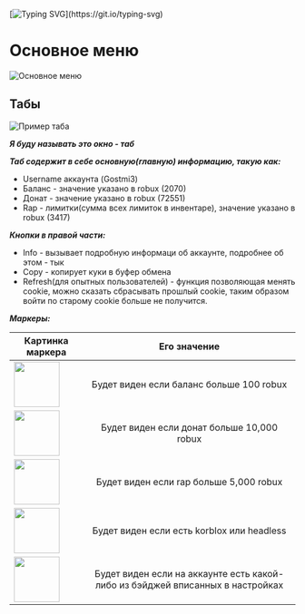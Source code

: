 [![Typing SVG](https://readme-typing-svg.herokuapp.com?font=Rubik+Mono+One&size=39&pause=1000&color=000000&vCenter=true&random=true&width=1500&lines=OtrabTool+by+Gostmi;%D0%9B%D1%83%D1%87%D1%88%D0%B8%D0%B9+%D0%B8%D0%BD%D1%81%D1%82%D1%80%D1%83%D0%BC%D0%B5%D0%BD%D1%82+%D0%B4%D0%BB%D1%8F+%D1%80%D0%B0%D0%B1%D0%BE%D1%82%D1%8B+%D1%81+cookie+roblox!)](https://git.io/typing-svg)

# Основное меню
![](https://i.postimg.cc/3N7RB2L0/Screenshot-677.png "Основное меню")

## Табы
![](https://i.postimg.cc/pTQVpp2W/Screenshot-678.png "Пример таба")
 
***Я буду называть это окно - таб***

***Таб содержит в себе основную(главную) информацию, такую как:***
- Username аккаунта (Gostmi3)
- Баланс - значение указано в robux (2070)
- Донат - значение указано в robux (72551)
- Rap - лимитки(сумма всех лимиток в инвентаре), значение указано в robux (3417)

***Кнопки в правой части:***
- Info - вызывает подробную информаци об аккаунте, подробнее об этом - тык
- Copy - копирует куки в буфер обмена
- Refresh(для опытных пользователей) - функция позволяющая менять cookie, можно сказать сбрасывать прошлый cookie, таким образом войти по старому cookie больше не получится.

***Маркеры:***

| Картинка маркера | Его значение |
|----------------|:---------:|
| <img src="https://i.postimg.cc/25jZz7kj/66ce4363c927b327580622de-1500-robux-read-disc-roblox-Photoroom.png" width="80" height="80"> | Будет виден если баланс больше 100 robux |
| <img src="https://i.postimg.cc/LXwY3dzh/images-Photoroom.png" width="80" height="80"> | Будет виден если донат больше 10,000 robux |
| <img src="https://i.postimg.cc/mkLqjqBf/no-Filter-Photoroom.png" width="80" height="80"> | Будет виден если rap больше 5,000 robux |
| <img src="https://i.postimg.cc/zvqCgY5W/no-Filter-Photoroom-2.png" width="80" height="80"> | Будет виден если есть korblox или headless |
| <img src="https://i.postimg.cc/FHFhnWFZ/images-Photoroom-1.png" width="80" height="80"> | Будет виден если на аккаунте есть какой-либо из бэйджей вписанных в настройках |



